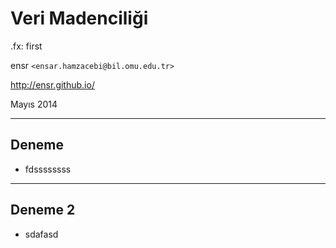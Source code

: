 #   Veri Madenciliği

.fx: first

ensr `<ensar.hamzacebi@bil.omu.edu.tr>`

http://ensr.github.io/

Mayıs 2014

---

##  Deneme

-   fdssssssss

---

##  Deneme 2

-   sdafasd
